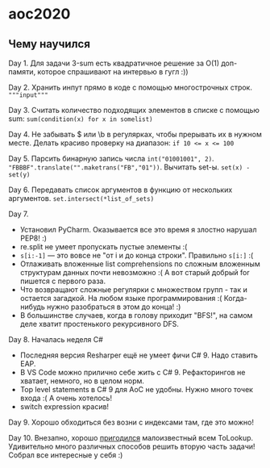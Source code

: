 # aoc2020


## Чему научился

Day 1. Для задачи 3-sum есть квадратичное решение за O(1) доп-памяти, которое спрашивают на интервью в гугл :))

Day 2. Хранить инпут прямо в коде с помощью многострочных строк. `"""input"""`

Day 3. Считать количество подходящих элементов в списке с помощью sum: `sum(condition(x) for x in somelist)`

Day 4. Не забывать $ или \b в регулярках, чтобы прерывать их в нужном месте. Делать красиво проверку на диапазон: `if 10 <= x <= 100`

Day 5. Парсить бинарную запись числа `int("01001001", 2)`. `"FBBBF".translate("".maketrans("FB","01"))`. Вычитать set-ы. `set(x) - set(y)`

Day 6. Передавать список аргументов в функцию от нескольких аргументов. `set.intersect(*list_of_sets)`

Day 7. 

* Установил PyCharm. Оказывается все это время я злостно нарушал PEP8! :)
* re.split не умеет пропускать пустые элементы :(
* `s[i:-1]` — это вовсе не "от i и до конца строки". Правильно `s[i:]` :(
* Отлаживать вложенные list comprehensions по сложным вложенным структурам данных почти невозможно :( А вот старый добрый for пишется с первого раза.
* Что возвращают сложные регулярки с множеством групп - так и остается загадкой. На любом языке программирования :( Когда-нибудь нужно разобраться в этом до конца! :)
* В большинстве случаев, когда в голову приходит "BFS!", на самом деле хватит простенького рекурсивного DFS.

Day 8. Началась неделя C#

* Последняя версия Resharper ещё не умеет фичи C# 9. Надо ставить EAP.
* В VS Code можно прилично себе жить с C# 9. Рефакторингов не хватает, немного, но в целом норм.
* Top level statements в C# 9 для AoC не удобны. Нужно много точек входа :( А очень хотелось!
* switch expression красив!

Day 9. Хорошо обходиться без возни с индексами там, где это можно!

Day 10. Внезапно, хорошо [пригодился](https://github.com/xoposhiy/aoc2020/blob/main/10_joltage.cs#L16) малоизвестный всем ToLookup.
Удивительно много различных способов решить вторую часть задачи! Собрал все интересные у себя :)